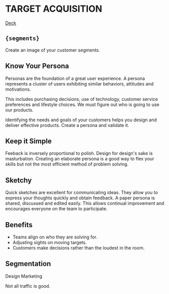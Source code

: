 # TARGET ACQUISITION
[Deck](http://slid.es/earth2travis/target-acquisition)

## ```{segments}```
Create an image of your customer segments.

## Know Your Persona

Personas are the foundation of a great user experience. A persona represents a cluster of users exhibiting similar behaviors, attitudes and motivations.

This includes purchasing decisions, use of technology, customer service preferences and lifestyle choices. We must figure out who is going to use our products.

Identifying the needs and goals of your customers helps you design and deliver effective products. Create a persona and validate it.

## Keep it Simple

Feeback is inversely proportional to polish. Design for design's sake is masturbation. Creating an elaborate persona is a good way to flex your skills but not the most efficient method of problem solving.

## Sketchy

Quick sketches are excellent for communicating ideas. They allow you to express your thoughts quickly and obtain feedback. A paper persona is shared, discussed and edited easily. This allows continual improvement and encourages everyone on the team to participate.


## Benefits

* Teams align on who they are solving for.
* Adjusting sights on moving targets.
* Customers make decisions rather than the loudest in the room.

## Segmentation
Design
Marketing

Not all traffic is good.
